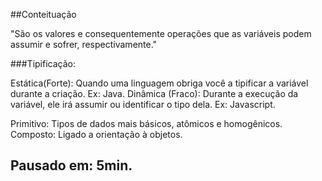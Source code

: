 ##Conteituação

"São os valores e consequentemente operações que as variáveis podem assumir e sofrer, respectivamente."

###Tipificação: 

Estática(Forte): Quando uma linguagem obriga você a tipificar a variável durante a criação. Ex: Java.
Dinâmica (Fraco): Durante a execução da variável, ele irá assumir ou identificar o tipo dela. Ex: Javascript.

Primitivo: Tipos de dados mais básicos, atômicos e homogênicos.
Composto: Ligado a orientação à objetos.

## Pausado em: 5min.